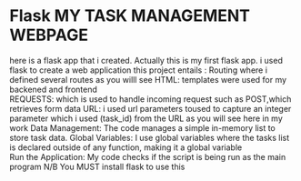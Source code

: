 # Flask   MY TASK MANAGEMENT WEBPAGE
here is a flask app that i created. Actually this is my first flask app.
i used flask to create a web application
this project entails : Routing where i defined several routes as you willl see
                       HTML: templates were used for my backened and frontend\
                      REQUESTS: which is used to handle incoming request such as  POST,which retrieves form data
                      URL: i used url parameters toused to capture an integer parameter which i used  (task_id) from the URL as you will see here in my work
                      Data Management: The code manages a simple in-memory list to store task data.
                      Global Variables: I use global variables where the tasks list is declared outside of any function, making it a global variable\
                      Run the Application: My code checks if the script is being run as the main program 
N/B You MUST install flask to use this

